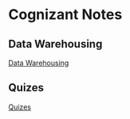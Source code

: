 # Cognizant Notes

## Data Warehousing 
[Data Warehousing](./DataWarehousing/DataWarehousing.md)




## Quizes
[Quizes](./Quizes/Quizes.md)

